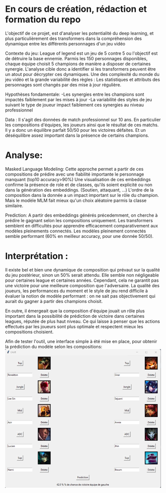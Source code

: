 # En cours de création, rédaction et formation du repo

L'objectif de ce projet, est d'analyser les potentialité du deep learning, et plus particulièrement des transformers dans la compréhension des dynamique entre les différents personnages d'un jeu vidéo

Contexte du jeu:
League of legend est un jeu de 5 contre 5 ou l'objectif est de détruire la base ennemie.
Parmis les 150 personnages disponibles, chaque équipe choisit 5 champions de manière a disposer de certaines synergie.
L'analyse cible donc a identifier si les transformers peuvent être un atout pour décrypter ces dynamiques. 
Une des complexité du monde du jeu vidéo et la grande variabilité des règles : Les statistiques et attributs des personnages sont changés par des mise à jour régulière.


Hypothèses fondamentale:
-Les synergies entre les champions sont impactés faiblement par les mises à jour
-La variabilité des styles de jeu suivant le type de joueur impact faiblement ces synergies au niveau professionnel


Data : 
Il s'agit des données de match professionnel sur 10 ans. En particulier les compositions d'équipes, les joueurs ainsi que le résultat de ces matchs.
Il y a donc un équilibre parfait 50/50 pour les victoires défaites. Et un déséquilibre assez important dans la présence de certains champions.

# Analyse:
Masked Language Modeling:
Cette approche permet a partir de ces compositions de prédire avec une fiabilité importante le personnage manquant (top10 accuracy>90%) 
Une visualisation de ces embeddings confirme la présence de role et de classes, qu'ils soient explicité ou non dans la génération des embeddings.
(Soutien, attaquant, ...)
L'ordre de la composition dans la donnée a un impact important sur le rôle du champion. Mais le modèle MLM fait mieux qu'un choix aléatoire parmis la classe similaire.

Prediction:
A partir des embeddings générés précedemment, on cherche à prédire le gagnant selon les compositions uniquement.
Les transformers semblent en difficultés pour apprendre efficacement comparativement aux modèles pleinements connectés.
Les modèles pleinement connectés semble performant (60% en meilleur accuracy, pour une donnée 50/50).

# Interprétation : 

Il existe bel et bien une dynamique de composition qui prévaut sur la qualité du jeu postérieur, sinon un 50% serait attendu. Elle semble non négligeable pour certaines league et certaines années.
Cependant, cela ne garantit pas une victoire pour une meilleure composition que l'adversaire. La qualité des joueurs, les performances du moment et le style de jeu 
rend difficile à évaluer la notion de modèle performant : on ne sait pas objectivement qui aurait du gagner à partir des champions choisit.

En outre, il émergeait que la composition d'équipe jouait un rôle plus important dans la possibilité de prédiction de victoire dans certaines leagues, réputée de plus haut niveau. 
Ce qui laisse à penser que les actions effectués par les joueurs sont plus optimale et respectent mieux les compositions choisient.


Afin de tester l'outil, une interface simple à été mise en place, pour obtenir la prédiction du modèle selon les compositions:
![alt text](Exemple.png)
 
